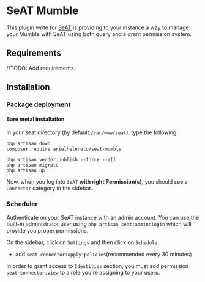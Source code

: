 # SeAT Mumble

This plugin write for [SeAT](https://github.com/eveseat/seat) is providing to your instance a way to manage your Mumble with SeAT using both query and a grant permission system.

## Requirements

//TODO: Add requirements.

## Installation

### Package deployment

#### Bare metal installation

In your seat directory (by default:`/var/www/seat`), type the following:

```shell script
php artisan down
composer require arielheleneto/seat-mumble

php artisan vendor:publish --force --all
php artisan migrate
php artisan up
```

Now, when you log into `SeAT`  **with right Permission(s)**, you should see a `Connector` category in the sidebar.

### Scheduler

Authenticate on your SeAT instance with an admin account.
You can use the built-in administrator user using `php artisan seat:admin:login` which will provide you proper permissions.

On the sidebar, click on `Settings` and then click on `Schedule`.

* add `seat-connector:apply:policies`(recommended every 30 minutes)

In order to grant access to `Identities` section, you must add permission `seat-connector.view` to a role you're assigning to your users.
